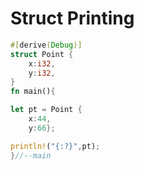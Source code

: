 # Struct Printing
```rust
#[derive(Debug)]    
struct Point {
    x:i32,
    y:i32,
}
fn main(){

let pt = Point {
    x:44, 
    y:66}; 

println!("{:?}",pt);
}//--main
```